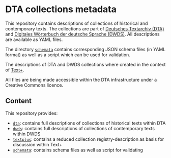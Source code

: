 # DTA collections metadata

This repository contains descriptions of collections of historical and contemporary texts.
The collections are part of [Deutsches Textarchiv (DTA)](https://www.deutschestextarchiv.de/) and [Digitales Wörterbuch der deutsche Sprache (DWDS)](https://www.dwds.de/). All descriptions are available as YAML files.

The directory [`schemata`](schemata) contains corresponding JSON schema files (in YAML format) as well as a script
which can be used for validation.

The descriptions of DTA and DWDS collections where created in the context of [Text+](https://www.text-plus.org/).

All files are being made accessible within the DTA infrastructure under a Creative Commons licence.

## Content

This repository provides:

- [`dta`](dta): contains full descriptions of collections of historical texts within DTA
- [`dwds`](dwds): contains full descriptions of collections of contemporary texts within DWDS
- [`textplus`](textplus): contains a reduced collection registry-description as basis for discussion within Text+
- [`schemata`](schemata): contains schema files as well as script for validating

<!--
## Presentation
- *Deutsches Textarchiv (DTA)/Collections*:  https://deutschestextarchiv.de/collections/
-->
